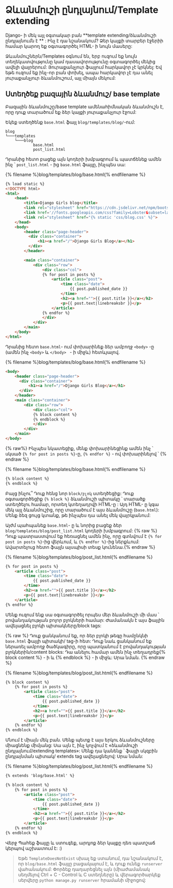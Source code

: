 # Ձևանմուշի ընդլայնում/Template extending

Django- ի մեկ այլ օգտակար բան **template extending/ձևանմուշի ընդլայնումն է ** : Ինչ է դա նշանակում? Ձեր կայքի տարբեր էջերիի համար կարող եք օգտագործել HTML- ի նույն մասերը: 

Ձևանմուշներն/Templates օգնում են, երբ ուզում եք նույն տեղեկատվությունը կամ դասավորությունը օգտագործել մեկից ավելի վայրերում: Յուրաքանչյուր ֆայլում հարկավոր չէ կրկնել: Եվ եթե ուզում եք ինչ-որ բան փոխել, ապա հարկավոր չէ դա անել յուրաքանչյուր ձևանմուշում, այլ միայն մեկում:

## Ստեղծեք բազային ձևանմուշ/ base template

Բազային ձևանմուշը/base template ամենահիմնական ձևանմուշն է, որը դուք տարածում եք ձեր կայքի յուրաքանչյուր էջում:

Եկեք ստեղծենք `base.html` ֆայլ `blog/templates/blog/`-ում:

    blog
    └───templates
        └───blog
                base.html
                post_list.html
    

Դրանից հետո բացեք այն կոդերի խմբագրում և պատճենեք ամեն ինչ ՝ `post_list.html` - ից `base.html` ֆայլը, ինչպես սա:

{% filename %}blog/templates/blog/base.html{% endfilename %}

```html
{% load static %}
<!DOCTYPE html>
<html>
    <head>
        <title>Django Girls blog</title>
        <link rel="stylesheet" href="https://cdn.jsdelivr.net/npm/bootstrap@4.5.3/dist/css/bootstrap.min.css" integrity="sha384-TX8t27EcRE3e/ihU7zmQxVncDAy5uIKz4rEkgIXeMed4M0jlfIDPvg6uqKI2xXr2" crossorigin="anonymous">
        <link href='//fonts.googleapis.com/css?family=Lobster&subset=latin,latin-ext' rel='stylesheet' type='text/css'>
        <link rel="stylesheet" href="{% static 'css/blog.css' %}">
    </head>
    <body>
        <header class="page-header">
          <div class="container">
              <h1><a href="/">Django Girls Blog</a></h1>
          </div>
        </header>

        <main class="container">
            <div class="row">
                <div class="col">
                {% for post in posts %}
                    <article class="post">
                        <time class="date">
                            {{ post.published_date }}
                        </time>
                        <h2><a href="">{{ post.title }}</a></h2>
                        <p>{{ post.text|linebreaksbr }}</p>
                    </article>
                {% endfor %}
                </div>
            </div>
        </main>
    </body>
</html>
```

Դրանից հետո `base.html`- ում փոխարինեք ձեր ամբողջ `<body>` -ը (ամեն ինչ `<body>` և `</body> ` - ի միջև) հետևյալով.

{% filename %}blog/templates/blog/base.html{% endfilename %}

```html
<body>
    <header class="page-header">
      <div class="container">
          <h1><a href="/">Django Girls Blog</a></h1>
      </div>
    </header>
    <main class="container">
        <div class="row">
            <div class="col">
            {% block content %}
            {% endblock %}
            </div>
        </div>
    </main>
</body>
```

{% raw%} Ինչպես նկատեցիք, մենք փոխարինեցինք ամեն ինչ ՝ սկսած `{% for post in posts %}`-ը, `{% endfor %}` - ով փոխարինելով ՝ {% endraw %}

{% filename %}blog/templates/blog/base.html{% endfilename %}

```html
{% block content %}
{% endblock %}
```

Բայց ինչու՞ Դուք հենց նոր `block/բլոկ` ստեղծեցիք: Դուք օգտագործեցիք `{% block %}` ձևանմուշի պիտակը ՝ տարածք ստեղծելու համար, որտեղ կտեղադրվի HTML-ը : Այդ HTML- ը կգա մեկ այլ ձևանմուշից, որը տարածում է այս ձևանմուշը (`base.html`): Մենք ձեզ ցույց կտանք, թե ինչպես դա անել մեկ վայրկյանում:

Այժմ պահպանեք `base.html`- ը և նորից բացեք ձեր `blog/templates/blog/post_list.html` կոդերի խմբագրում: {% raw %}Դուք պատրաստվում եք հեռացնել ամեն ինչ, որը գտնվում է `{% for post in posts %}`-ից վերևում, և `{% endfor %}`-ից ներքևում: Ավարտելուց հետո ֆայլն այսպիսի տեսք կունենա.{% endraw %}

{% filename %}blog/templates/blog/post_list.html{% endfilename %}

```html
{% for post in posts %}
    <article class="post">
        <time class="date">
            {{ post.published_date }}
        </time>
        <h2><a href="">{{ post.title }}</a></h2>
        <p>{{ post.text|linebreaksbr }}</p>
    </article>
{% endfor %}
```

Մենք ուզում ենք սա օգտագործել որպես մեր ձևանմուշի մի մաս ՝ բովանդակության բոլոր բլոկների համար: Ժամանակն է այս ֆայլին ավելացնել բլոկի պիտակները/block tags:

{% raw %} Դուք ցանկանում եք, որ ձեր բլոկի թեգը համընկնի `base.html` ֆայլի պիտակի/ tag-ի հետ: Դուք նաև ցանկանում եք ներառել ամբողջ ծածկագիրը, որը պատկանում է բովանդակության բլոկներին/content blocks: Դա անելու համար ամեն ինչ տեղադրեք{% block content %} - ի և {% endblock %} - ի միջև: Սրա նման. {% endraw %}

{% filename %}blog/templates/blog/post_list.html{% endfilename %}

```html
{% block content %}
    {% for post in posts %}
        <article class="post">
            <time class="date">
                {{ post.published_date }}
            </time>
            <h2><a href="">{{ post.title }}</a></h2>
            <p>{{ post.text|linebreaksbr }}</p>
        </article>
    {% endfor %}
{% endblock %}
```

Մնում է միայն մեկ բան. Մենք պետք է այս երկու ձևանմուշները միացնենք միմյանց: Սա այն է, ինչ կոչվում է «ձևանմուշի ընդլայնում/extending templates»: Մենք դա կանենք ՝ ֆայլի սկզբին ընդլայնման պիտակ/ extends tag ավելացնելով: Սրա նման:

{% filename %}blog/templates/blog/post_list.html{% endfilename %}

```html
{% extends 'blog/base.html' %}

{% block content %}
    {% for post in posts %}
        <article class="post">
            <time class="date">
                {{ post.published_date }}
            </time>
            <h2><a href="">{{ post.title }}</a></h2>
            <p>{{ post.text|linebreaksbr }}</p>
        </article>
    {% endfor %}
{% endblock %}
```

Վերջ Պահեք ֆայլը և ստուգեք, արդյոք ձեր կայքը դեռ պատշաճ կերպով աշխատում է: :) 

> Եթե `TemplateDoesNotExist` սխալ եք ստանում, դա նշանակում է, որ `blog/base.html` ֆայլը բացակայում է, և դուք ունեք `runserver` վահանակում: Փորձեք դադարեցնել այն (միաժամանակ սեղմելով Ctrl + C - Control և C ստեղները) և վերագործարկեք սերվերը `python manage.py runserver` հրամանի միջոցով:
